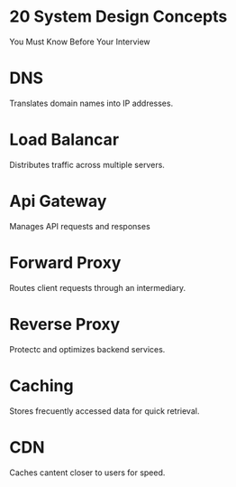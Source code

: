 # 20 System Design Concepts

You Must Know Before Your Interview

# DNS 

Translates domain names into IP addresses.

# Load Balancar 

Distributes traffic across multiple servers.

#  Api Gateway 

Manages API requests and responses 

# Forward Proxy

Routes client requests through an intermediary.

# Reverse Proxy 

Protectc and optimizes backend services. 

# Caching 

Stores frecuently accessed data for quick retrieval.

# CDN 

Caches cantent closer to users for speed. 

# 


